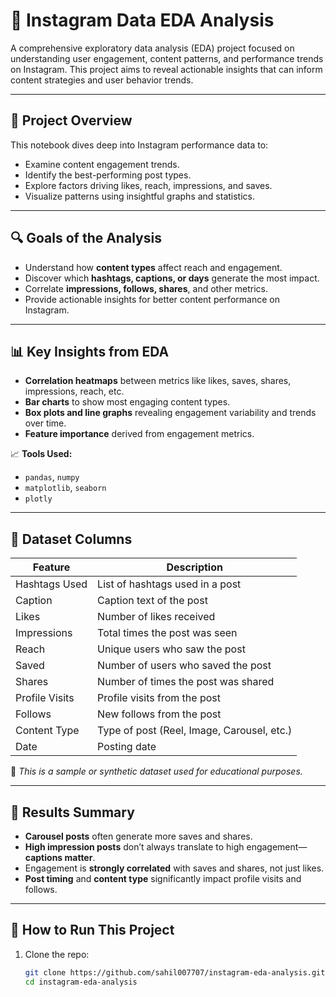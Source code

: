 # 📸 Instagram Data EDA Analysis

A comprehensive exploratory data analysis (EDA) project focused on understanding user engagement, content patterns, and performance trends on Instagram. This project aims to reveal actionable insights that can inform content strategies and user behavior trends.

---

## 📂 Project Overview

This notebook dives deep into Instagram performance data to:

- Examine content engagement trends.
- Identify the best-performing post types.
- Explore factors driving likes, reach, impressions, and saves.
- Visualize patterns using insightful graphs and statistics.

---

## 🔍 Goals of the Analysis

- Understand how **content types** affect reach and engagement.
- Discover which **hashtags, captions, or days** generate the most impact.
- Correlate **impressions, follows, shares**, and other metrics.
- Provide actionable insights for better content performance on Instagram.

---

## 📊 Key Insights from EDA

- **Correlation heatmaps** between metrics like likes, saves, shares, impressions, reach, etc.
- **Bar charts** to show most engaging content types.
- **Box plots and line graphs** revealing engagement variability and trends over time.
- **Feature importance** derived from engagement metrics.

📈 **Tools Used:**
- `pandas`, `numpy`
- `matplotlib`, `seaborn`
- `plotly`

---

## 🧾 Dataset Columns

| Feature           | Description                                             |
|-------------------|---------------------------------------------------------|
| Hashtags Used     | List of hashtags used in a post                         |
| Caption           | Caption text of the post                                |
| Likes             | Number of likes received                                |
| Impressions       | Total times the post was seen                           |
| Reach             | Unique users who saw the post                           |
| Saved             | Number of users who saved the post                      |
| Shares            | Number of times the post was shared                     |
| Profile Visits    | Profile visits from the post                            |
| Follows           | New follows from the post                               |
| Content Type      | Type of post (Reel, Image, Carousel, etc.)              |
| Date              | Posting date                                            |

📌 *This is a sample or synthetic dataset used for educational purposes.*

---

## 📌 Results Summary

- **Carousel posts** often generate more saves and shares.
- **High impression posts** don’t always translate to high engagement—**captions matter**.
- Engagement is **strongly correlated** with saves and shares, not just likes.
- **Post timing** and **content type** significantly impact profile visits and follows.

---

## 🚀 How to Run This Project

1. Clone the repo:
   ```bash
   git clone https://github.com/sahil007707/instagram-eda-analysis.git
   cd instagram-eda-analysis

